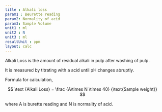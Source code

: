 ```yaml
---
title : Alkali loss
param1 : Beurette reading
param2: Normality of acid
param3: Sample Volume 
unit1 : ml
unit2 : N
unit3 : ml
resultUnit : ppm 
layout: calc
---
```



Alkali Loss is the amount of residual alkali in pulp after washing of pulp.  

It is measured by titrating with a acid until pH changes abruptly.  

   
Formula for calculation,   

$$ \text {Alkali Loss} = \frac  {A\times N \times 40}  {\text{Sample weight}} $$  


         
where A is burette reading and N is normality of acid.

<script>  
    const inputs = document.querySelectorAll('input');    
    inputs.forEach(input => {     
      input.addEventListener('input', () => {
       
              calculate();
      });      
        
    }); 
    function calculate() {
      const beuretteReading = parseFloat(document.getElementById('param1').value) || 0;
      const normality = parseFloat(document.getElementById('param2').value) || 0;
      const sampleVolume= parseFloat(document.getElementById('param3').value) || 0; 
    const result = (beuretteReading*normality*40)/sampleVolume      
      document.getElementById('result').innerHTML = result.toFixed(2);
    }
</script>

